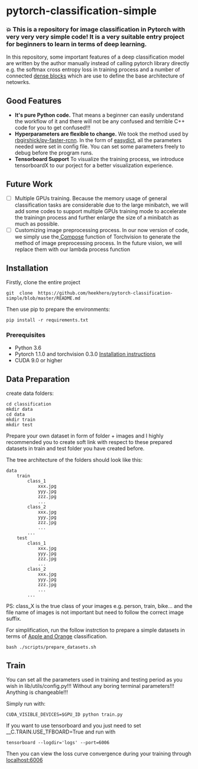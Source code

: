 # pytorch-classification-simple
### :boom: This is a repository for image classification in Pytorch with very very very simple code! It is a very suitable entry project for beginners to learn in terms of deep learning.

In this repository, some important features of a deep classification model are written by the author manually instead of calling pytorch library directly e.g. the softmax cross entropy loss in training process and a number of connected [dense blocks](https://arxiv.org/abs/1608.06993) which are use to define the base architecture of netowrks.

## Good Features
* **It's pure Python code.** That means a beginner can easily understand the workflow of it and there will not be any confused and terrible C++ code for you to get confused!!!
* **Hyperparameters are flexible to change.** We took the method used by [rbgirshick/py-faster-rcnn](https://github.com/rbgirshick/py-faster-rcnn). In the form of [easydict](https://pypi.org/project/easydict/), all the parameters needed were set in config file. You can set some parameters freely to debug before the program runs.
* **Tensorboard Support** To visualize the training process,  we introduce tensorboardX to our porject for a better visualization experience.

## Future Work
- [ ] Multiple GPUs training. Because the memory usage of general classification tasks are considerable due to the large minibatch, we will add some codes to support multiple GPUs training mode to accelerate the trainingn process and further enlarge the size of a minibatch as much as possible.
- [ ] Customizing image preprocessing process. In our now version of code, we simply use the[ Compose](https://pytorch.org/docs/stable/torchvision/transforms.html?highlight=compose#torchvision.transforms.Compose) function of Torchvision to generate the method of image preprocessing process. In the future vision, we will replace them with our lambda process function

## Installation
Firstly, clone the entire project
```
git  clone  https://github.com/heekhero/pytorch-classification-simple/blob/master/README.md
```

Then use pip to prepare the environments:
```
pip install -r requirements.txt
```

### Prerequisites
* Python 3.6
* Pytorch 1.1.0 and torchvision 0.3.0 [Installation instructions](https://pytorch.org/get-started/locally/)
* CUDA 9.0 or higher

## Data Preparation
create data folders:
```
cd classification
mkdir data
cd data
mkdir train
mkdir test
```

Prepare your own dataset in form of folder + images and I highly recommended you to create soft link with respect to these prepared datasets in train and test folder you have created before.

The tree architecture of the folders should look like this:
```
data
    train
        class_1
            xxx.jpg
            yyy.jpg
            zzz.jpg
            ...
        class_2
            xxx.jpg
            yyy.jpg
            zzz.jpg
            ...
        ...
    test
        class_1
            xxx.jpg
            yyy.jpg
            zzz.jpg
            ...
        class_2
            xxx.jpg
            yyy.jpg
            zzz.jpg
            ...
        ...
```
PS: class_X is the true class of your images e.g. person, train, bike... and the file name of images is not important but need to follow the correct image suffix. 

For simplification, run the follow instrction to prepare a simple datasets in terms of [Apple and Orange](https://people.eecs.berkeley.edu/~taesung_park/CycleGAN/datasets/) classification.
```
bash ./scripts/prepare_datasets.sh
```
## Train

You can set all the parameters used in training and testing period as you wish in lib/utils/config.py!!! Without any boring terminal parameters!!! Anything is changeable!!!

Simply run with:
```
CUDA_VISIBLE_DEVICES=$GPU_ID python train.py
```
If you want to use tensorboard and you just need to set __C.TRAIN.USE_TFBOARD=True and run with
```
tensorboard --logdir='logs' --port=6006
```
Then you can view the loss curve convergence during your training through [localhost:6006](http://localhost:6006)

